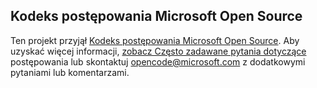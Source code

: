 ## <a name="microsoft-open-source-code-of-conduct"></a>Kodeks postępowania Microsoft Open Source
Ten projekt przyjął [Kodeks postępowania Microsoft Open Source](https://opensource.microsoft.com/codeofconduct/).
Aby uzyskać więcej informacji, [zobacz Często zadawane pytania dotyczące](https://opensource.microsoft.com/codeofconduct/faq/) postępowania lub skontaktuj [opencode@microsoft.com](mailto:opencode@microsoft.com) z dodatkowymi pytaniami lub komentarzami.